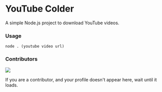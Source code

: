 # YouTube Colder
A simple Node.js project to download YouTube videos.
### Usage
```node . (youtube video url)```
### Contributors
<a href="https://github.com/ghostydv/yt-colder/graphs/contributors">
  <img src="https://contrib.rocks/image?repo=ghostydv/yt-colder" />
</a>
<p>If you are a contributor, and your profile doesn't appear here, wait until it loads.</p>
